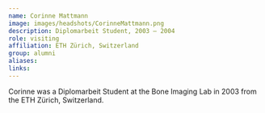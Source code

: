 ```yaml
---
name: Corinne Mattmann
image: images/headshots/CorinneMattmann.png
description: Diplomarbeit Student, 2003 – 2004
role: visiting
affiliation: ETH Zürich, Switzerland
group: alumni
aliases: 
links:
---
```


Corinne was a Diplomarbeit Student at the Bone Imaging Lab in 2003 from the ETH Zürich, Switzerland.